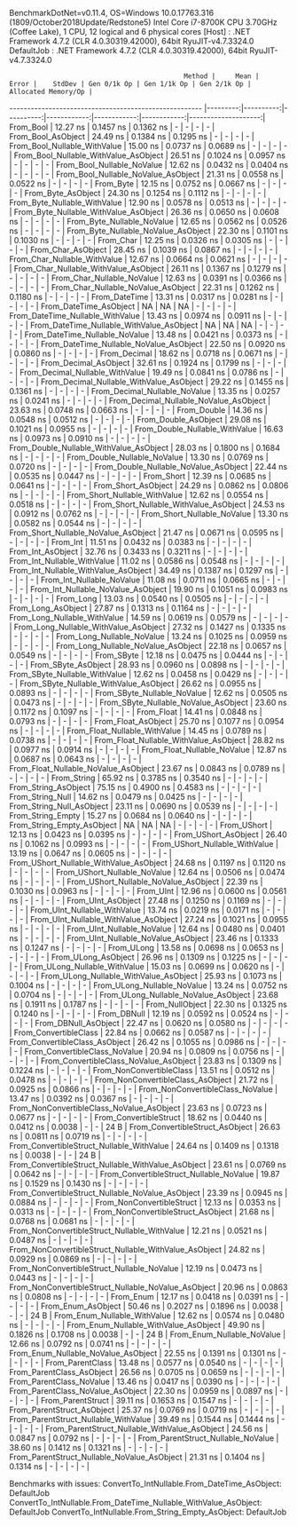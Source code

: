 
BenchmarkDotNet=v0.11.4, OS=Windows 10.0.17763.316 (1809/October2018Update/Redstone5)
Intel Core i7-8700K CPU 3.70GHz (Coffee Lake), 1 CPU, 12 logical and 6 physical cores
  [Host]     : .NET Framework 4.7.2 (CLR 4.0.30319.42000), 64bit RyuJIT-v4.7.3324.0
  DefaultJob : .NET Framework 4.7.2 (CLR 4.0.30319.42000), 64bit RyuJIT-v4.7.3324.0


                                                Method |     Mean |     Error |    StdDev | Gen 0/1k Op | Gen 1/1k Op | Gen 2/1k Op | Allocated Memory/Op |
------------------------------------------------------ |---------:|----------:|----------:|------------:|------------:|------------:|--------------------:|
                                             From_Bool | 12.27 ns | 0.1457 ns | 0.1362 ns |           - |           - |           - |                   - |
                                    From_Bool_AsObject | 24.49 ns | 0.1384 ns | 0.1295 ns |           - |           - |           - |                   - |
                          From_Bool_Nullable_WithValue | 15.00 ns | 0.0737 ns | 0.0689 ns |           - |           - |           - |                   - |
                 From_Bool_Nullable_WithValue_AsObject | 26.51 ns | 0.1024 ns | 0.0957 ns |           - |           - |           - |                   - |
                            From_Bool_Nullable_NoValue | 12.62 ns | 0.0432 ns | 0.0404 ns |           - |           - |           - |                   - |
                   From_Bool_Nullable_NoValue_AsObject | 21.31 ns | 0.0558 ns | 0.0522 ns |           - |           - |           - |                   - |
                                             From_Byte | 12.15 ns | 0.0752 ns | 0.0667 ns |           - |           - |           - |                   - |
                                    From_Byte_AsObject | 24.30 ns | 0.1254 ns | 0.1112 ns |           - |           - |           - |                   - |
                          From_Byte_Nullable_WithValue | 12.90 ns | 0.0578 ns | 0.0513 ns |           - |           - |           - |                   - |
                 From_Byte_Nullable_WithValue_AsObject | 26.36 ns | 0.0650 ns | 0.0608 ns |           - |           - |           - |                   - |
                            From_Byte_Nullable_NoValue | 12.65 ns | 0.0562 ns | 0.0526 ns |           - |           - |           - |                   - |
                   From_Byte_Nullable_NoValue_AsObject | 22.30 ns | 0.1101 ns | 0.1030 ns |           - |           - |           - |                   - |
                                             From_Char | 12.25 ns | 0.0326 ns | 0.0305 ns |           - |           - |           - |                   - |
                                    From_Char_AsObject | 28.45 ns | 0.1039 ns | 0.0867 ns |           - |           - |           - |                   - |
                          From_Char_Nullable_WithValue | 12.67 ns | 0.0664 ns | 0.0621 ns |           - |           - |           - |                   - |
                 From_Char_Nullable_WithValue_AsObject | 26.11 ns | 0.1367 ns | 0.1279 ns |           - |           - |           - |                   - |
                            From_Char_Nullable_NoValue | 12.63 ns | 0.0391 ns | 0.0366 ns |           - |           - |           - |                   - |
                   From_Char_Nullable_NoValue_AsObject | 22.31 ns | 0.1262 ns | 0.1180 ns |           - |           - |           - |                   - |
                                         From_DateTime | 13.31 ns | 0.0317 ns | 0.0281 ns |           - |           - |           - |                   - |
                                From_DateTime_AsObject |       NA |        NA |        NA |           - |           - |           - |                   - |
                      From_DateTime_Nullable_WithValue | 13.43 ns | 0.0974 ns | 0.0911 ns |           - |           - |           - |                   - |
             From_DateTime_Nullable_WithValue_AsObject |       NA |        NA |        NA |           - |           - |           - |                   - |
                        From_DateTime_Nullable_NoValue | 13.48 ns | 0.0421 ns | 0.0373 ns |           - |           - |           - |                   - |
               From_DateTime_Nullable_NoValue_AsObject | 22.50 ns | 0.0920 ns | 0.0860 ns |           - |           - |           - |                   - |
                                          From_Decimal | 18.62 ns | 0.0718 ns | 0.0671 ns |           - |           - |           - |                   - |
                                 From_Decimal_AsObject | 32.61 ns | 0.1924 ns | 0.1799 ns |           - |           - |           - |                   - |
                       From_Decimal_Nullable_WithValue | 19.49 ns | 0.0841 ns | 0.0786 ns |           - |           - |           - |                   - |
              From_Decimal_Nullable_WithValue_AsObject | 29.22 ns | 0.1455 ns | 0.1361 ns |           - |           - |           - |                   - |
                         From_Decimal_Nullable_NoValue | 13.35 ns | 0.0257 ns | 0.0241 ns |           - |           - |           - |                   - |
                From_Decimal_Nullable_NoValue_AsObject | 23.63 ns | 0.0748 ns | 0.0663 ns |           - |           - |           - |                   - |
                                           From_Double | 14.36 ns | 0.0548 ns | 0.0512 ns |           - |           - |           - |                   - |
                                  From_Double_AsObject | 29.08 ns | 0.1021 ns | 0.0955 ns |           - |           - |           - |                   - |
                        From_Double_Nullable_WithValue | 16.63 ns | 0.0973 ns | 0.0910 ns |           - |           - |           - |                   - |
               From_Double_Nullable_WithValue_AsObject | 28.03 ns | 0.1800 ns | 0.1684 ns |           - |           - |           - |                   - |
                          From_Double_Nullable_NoValue | 13.30 ns | 0.0769 ns | 0.0720 ns |           - |           - |           - |                   - |
                 From_Double_Nullable_NoValue_AsObject | 22.44 ns | 0.0535 ns | 0.0447 ns |           - |           - |           - |                   - |
                                            From_Short | 12.39 ns | 0.0685 ns | 0.0641 ns |           - |           - |           - |                   - |
                                   From_Short_AsObject | 24.29 ns | 0.0862 ns | 0.0806 ns |           - |           - |           - |                   - |
                         From_Short_Nullable_WithValue | 12.62 ns | 0.0554 ns | 0.0518 ns |           - |           - |           - |                   - |
                From_Short_Nullable_WithValue_AsObject | 24.53 ns | 0.0912 ns | 0.0762 ns |           - |           - |           - |                   - |
                           From_Short_Nullable_NoValue | 13.30 ns | 0.0582 ns | 0.0544 ns |           - |           - |           - |                   - |
                  From_Short_Nullable_NoValue_AsObject | 21.47 ns | 0.0671 ns | 0.0595 ns |           - |           - |           - |                   - |
                                              From_Int | 11.51 ns | 0.0432 ns | 0.0383 ns |           - |           - |           - |                   - |
                                     From_Int_AsObject | 32.76 ns | 0.3433 ns | 0.3211 ns |           - |           - |           - |                   - |
                           From_Int_Nullable_WithValue | 11.02 ns | 0.0586 ns | 0.0548 ns |           - |           - |           - |                   - |
                  From_Int_Nullable_WithValue_AsObject | 34.49 ns | 0.1387 ns | 0.1297 ns |           - |           - |           - |                   - |
                             From_Int_Nullable_NoValue | 11.08 ns | 0.0711 ns | 0.0665 ns |           - |           - |           - |                   - |
                    From_Int_Nullable_NoValue_AsObject | 19.90 ns | 0.1051 ns | 0.0983 ns |           - |           - |           - |                   - |
                                             From_Long | 13.03 ns | 0.0540 ns | 0.0505 ns |           - |           - |           - |                   - |
                                    From_Long_AsObject | 27.87 ns | 0.1313 ns | 0.1164 ns |           - |           - |           - |                   - |
                          From_Long_Nullable_WithValue | 14.59 ns | 0.0619 ns | 0.0579 ns |           - |           - |           - |                   - |
                 From_Long_Nullable_WithValue_AsObject | 27.32 ns | 0.1427 ns | 0.1335 ns |           - |           - |           - |                   - |
                            From_Long_Nullable_NoValue | 13.24 ns | 0.1025 ns | 0.0959 ns |           - |           - |           - |                   - |
                   From_Long_Nullable_NoValue_AsObject | 22.18 ns | 0.0657 ns | 0.0549 ns |           - |           - |           - |                   - |
                                            From_SByte | 12.18 ns | 0.0475 ns | 0.0444 ns |           - |           - |           - |                   - |
                                   From_SByte_AsObject | 28.93 ns | 0.0960 ns | 0.0898 ns |           - |           - |           - |                   - |
                         From_SByte_Nullable_WithValue | 12.62 ns | 0.0458 ns | 0.0429 ns |           - |           - |           - |                   - |
                From_SByte_Nullable_WithValue_AsObject | 26.62 ns | 0.0955 ns | 0.0893 ns |           - |           - |           - |                   - |
                           From_SByte_Nullable_NoValue | 12.62 ns | 0.0505 ns | 0.0473 ns |           - |           - |           - |                   - |
                  From_SByte_Nullable_NoValue_AsObject | 23.60 ns | 0.1172 ns | 0.1097 ns |           - |           - |           - |                   - |
                                            From_Float | 14.41 ns | 0.0848 ns | 0.0793 ns |           - |           - |           - |                   - |
                                   From_Float_AsObject | 25.70 ns | 0.1077 ns | 0.0954 ns |           - |           - |           - |                   - |
                         From_Float_Nullable_WithValue | 14.45 ns | 0.0789 ns | 0.0738 ns |           - |           - |           - |                   - |
                From_Float_Nullable_WithValue_AsObject | 28.82 ns | 0.0977 ns | 0.0914 ns |           - |           - |           - |                   - |
                           From_Float_Nullable_NoValue | 12.87 ns | 0.0687 ns | 0.0643 ns |           - |           - |           - |                   - |
                  From_Float_Nullable_NoValue_AsObject | 23.67 ns | 0.0843 ns | 0.0789 ns |           - |           - |           - |                   - |
                                           From_String | 65.92 ns | 0.3785 ns | 0.3540 ns |           - |           - |           - |                   - |
                                  From_String_AsObject | 75.15 ns | 0.4900 ns | 0.4583 ns |           - |           - |           - |                   - |
                                      From_String_Null | 14.62 ns | 0.0479 ns | 0.0425 ns |           - |           - |           - |                   - |
                             From_String_Null_AsObject | 23.11 ns | 0.0690 ns | 0.0539 ns |           - |           - |           - |                   - |
                                     From_String_Empty | 15.27 ns | 0.0684 ns | 0.0640 ns |           - |           - |           - |                   - |
                            From_String_Empty_AsObject |       NA |        NA |        NA |           - |           - |           - |                   - |
                                           From_UShort | 12.13 ns | 0.0423 ns | 0.0395 ns |           - |           - |           - |                   - |
                                  From_UShort_AsObject | 26.40 ns | 0.1062 ns | 0.0993 ns |           - |           - |           - |                   - |
                        From_UShort_Nullable_WithValue | 13.19 ns | 0.0647 ns | 0.0605 ns |           - |           - |           - |                   - |
               From_UShort_Nullable_WithValue_AsObject | 24.68 ns | 0.1197 ns | 0.1120 ns |           - |           - |           - |                   - |
                          From_UShort_Nullable_NoValue | 12.64 ns | 0.0506 ns | 0.0474 ns |           - |           - |           - |                   - |
                 From_UShort_Nullable_NoValue_AsObject | 22.39 ns | 0.1030 ns | 0.0963 ns |           - |           - |           - |                   - |
                                             From_UInt | 12.96 ns | 0.0600 ns | 0.0561 ns |           - |           - |           - |                   - |
                                    From_UInt_AsObject | 27.48 ns | 0.1250 ns | 0.1169 ns |           - |           - |           - |                   - |
                          From_UInt_Nullable_WithValue | 13.74 ns | 0.0219 ns | 0.0171 ns |           - |           - |           - |                   - |
                 From_UInt_Nullable_WithValue_AsObject | 27.24 ns | 0.1021 ns | 0.0955 ns |           - |           - |           - |                   - |
                            From_UInt_Nullable_NoValue | 12.64 ns | 0.0480 ns | 0.0401 ns |           - |           - |           - |                   - |
                   From_UInt_Nullable_NoValue_AsObject | 23.46 ns | 0.1333 ns | 0.1247 ns |           - |           - |           - |                   - |
                                            From_ULong | 13.58 ns | 0.0698 ns | 0.0653 ns |           - |           - |           - |                   - |
                                   From_ULong_AsObject | 26.96 ns | 0.1309 ns | 0.1225 ns |           - |           - |           - |                   - |
                         From_ULong_Nullable_WithValue | 15.03 ns | 0.0699 ns | 0.0620 ns |           - |           - |           - |                   - |
                From_ULong_Nullable_WithValue_AsObject | 25.93 ns | 0.1073 ns | 0.1004 ns |           - |           - |           - |                   - |
                           From_ULong_Nullable_NoValue | 13.24 ns | 0.0752 ns | 0.0704 ns |           - |           - |           - |                   - |
                  From_ULong_Nullable_NoValue_AsObject | 23.68 ns | 0.1911 ns | 0.1787 ns |           - |           - |           - |                   - |
                                       From_NullObject | 22.30 ns | 0.1325 ns | 0.1240 ns |           - |           - |           - |                   - |
                                           From_DBNull | 12.19 ns | 0.0592 ns | 0.0524 ns |           - |           - |           - |                   - |
                                  From_DBNull_AsObject | 22.47 ns | 0.0620 ns | 0.0580 ns |           - |           - |           - |                   - |
                                 From_ConvertibleClass | 22.84 ns | 0.0662 ns | 0.0587 ns |           - |           - |           - |                   - |
                        From_ConvertibleClass_AsObject | 26.42 ns | 0.1055 ns | 0.0986 ns |           - |           - |           - |                   - |
                         From_ConvertibleClass_NoValue | 20.94 ns | 0.0809 ns | 0.0756 ns |           - |           - |           - |                   - |
                From_ConvertibleClass_NoValue_AsObject | 23.83 ns | 0.1309 ns | 0.1224 ns |           - |           - |           - |                   - |
                              From_NonConvertibleClass | 13.51 ns | 0.0512 ns | 0.0478 ns |           - |           - |           - |                   - |
                     From_NonConvertibleClass_AsObject | 21.72 ns | 0.0925 ns | 0.0866 ns |           - |           - |           - |                   - |
                      From_NonConvertibleClass_NoValue | 13.47 ns | 0.0392 ns | 0.0367 ns |           - |           - |           - |                   - |
             From_NonConvertibleClass_NoValue_AsObject | 23.63 ns | 0.0723 ns | 0.0677 ns |           - |           - |           - |                   - |
                                From_ConvertibleStruct | 18.62 ns | 0.0440 ns | 0.0412 ns |      0.0038 |           - |           - |                24 B |
                       From_ConvertibleStruct_AsObject | 26.63 ns | 0.0811 ns | 0.0719 ns |           - |           - |           - |                   - |
             From_ConvertibleStruct_Nullable_WithValue | 24.64 ns | 0.1409 ns | 0.1318 ns |      0.0038 |           - |           - |                24 B |
    From_ConvertibleStruct_Nullable_WithValue_AsObject | 23.61 ns | 0.0769 ns | 0.0642 ns |           - |           - |           - |                   - |
               From_ConvertibleStruct_Nullable_NoValue | 19.87 ns | 0.1529 ns | 0.1430 ns |           - |           - |           - |                   - |
      From_ConvertibleStruct_Nullable_NoValue_AsObject | 23.39 ns | 0.0945 ns | 0.0884 ns |           - |           - |           - |                   - |
                             From_NonConvertibleStruct | 12.13 ns | 0.0353 ns | 0.0313 ns |           - |           - |           - |                   - |
                    From_NonConvertibleStruct_AsObject | 21.68 ns | 0.0768 ns | 0.0681 ns |           - |           - |           - |                   - |
          From_NonConvertibleStruct_Nullable_WithValue | 12.21 ns | 0.0521 ns | 0.0487 ns |           - |           - |           - |                   - |
 From_NonConvertibleStruct_Nullable_WithValue_AsObject | 24.82 ns | 0.0929 ns | 0.0869 ns |           - |           - |           - |                   - |
            From_NonConvertibleStruct_Nullable_NoValue | 12.19 ns | 0.0473 ns | 0.0443 ns |           - |           - |           - |                   - |
   From_NonConvertibleStruct_Nullable_NoValue_AsObject | 20.96 ns | 0.0863 ns | 0.0808 ns |           - |           - |           - |                   - |
                                             From_Enum | 12.17 ns | 0.0418 ns | 0.0391 ns |           - |           - |           - |                   - |
                                    From_Enum_AsObject | 50.46 ns | 0.2027 ns | 0.1896 ns |      0.0038 |           - |           - |                24 B |
                          From_Enum_Nullable_WithValue | 12.62 ns | 0.0574 ns | 0.0480 ns |           - |           - |           - |                   - |
                 From_Enum_Nullable_WithValue_AsObject | 49.90 ns | 0.1826 ns | 0.1708 ns |      0.0038 |           - |           - |                24 B |
                            From_Enum_Nullable_NoValue | 12.66 ns | 0.0792 ns | 0.0741 ns |           - |           - |           - |                   - |
                   From_Enum_Nullable_NoValue_AsObject | 22.55 ns | 0.1391 ns | 0.1301 ns |           - |           - |           - |                   - |
                                      From_ParentClass | 13.48 ns | 0.0577 ns | 0.0540 ns |           - |           - |           - |                   - |
                             From_ParentClass_AsObject | 26.56 ns | 0.0705 ns | 0.0659 ns |           - |           - |           - |                   - |
                              From_ParentClass_NoValue | 13.46 ns | 0.0417 ns | 0.0390 ns |           - |           - |           - |                   - |
                     From_ParentClass_NoValue_AsObject | 22.30 ns | 0.0959 ns | 0.0897 ns |           - |           - |           - |                   - |
                                     From_ParentStruct | 39.11 ns | 0.1653 ns | 0.1547 ns |           - |           - |           - |                   - |
                            From_ParentStruct_AsObject | 25.37 ns | 0.0769 ns | 0.0719 ns |           - |           - |           - |                   - |
                  From_ParentStruct_Nullable_WithValue | 39.49 ns | 0.1544 ns | 0.1444 ns |           - |           - |           - |                   - |
         From_ParentStruct_Nullable_WithValue_AsObject | 24.56 ns | 0.0847 ns | 0.0792 ns |           - |           - |           - |                   - |
                    From_ParentStruct_Nullable_NoValue | 38.60 ns | 0.1412 ns | 0.1321 ns |           - |           - |           - |                   - |
           From_ParentStruct_Nullable_NoValue_AsObject | 21.31 ns | 0.1404 ns | 0.1314 ns |           - |           - |           - |                   - |

Benchmarks with issues:
  ConvertTo_IntNullable.From_DateTime_AsObject: DefaultJob
  ConvertTo_IntNullable.From_DateTime_Nullable_WithValue_AsObject: DefaultJob
  ConvertTo_IntNullable.From_String_Empty_AsObject: DefaultJob
